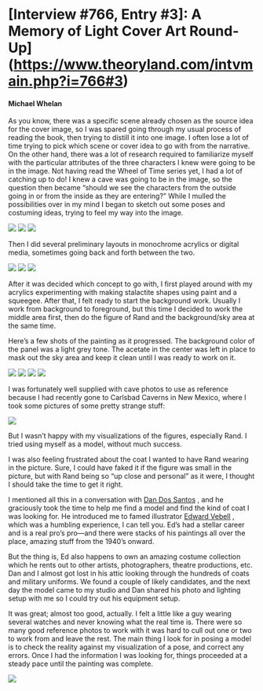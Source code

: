 # [Interview #766, Entry #3]: A Memory of Light Cover Art Round-Up](https://www.theoryland.com/intvmain.php?i=766#3)

#### Michael Whelan

As you know, there was a specific scene already chosen as the source idea for the cover image, so I was spared going through my usual process of reading the book, then trying to distill it into one image. I often lose a lot of time trying to pick which scene or cover idea to go with from the narrative. On the other hand, there was a lot of research required to familiarize myself with the particular attributes of the three characters I knew were going to be in the image. Not having read the Wheel of Time series yet, I had a lot of catching up to do! I knew a cave was going to be in the image, so the question then became “should we see the characters from the outside going in or from the inside as they are entering?” While I mulled the possibilities over in my mind I began to sketch out some poses and costuming ideas, trying to feel my way into the image.

![](http://i70.photobucket.com/albums/i111/Terez27/Whelan_Memory-of-Light_2.jpg)
![](http://i70.photobucket.com/albums/i111/Terez27/Whelan_Memory-of-Light_3.jpg)
![](http://i70.photobucket.com/albums/i111/Terez27/Whelan_Memory-of-Light_1.jpg)

Then I did several preliminary layouts in monochrome acrylics or digital media, sometimes going back and forth between the two.

![](http://i70.photobucket.com/albums/i111/Terez27/Whelan_Memory-of-Light_6.jpg)
![](http://i70.photobucket.com/albums/i111/Terez27/Whelan_Memory-of-Light_5.jpg)
![](http://i70.photobucket.com/albums/i111/Terez27/Whelan_Memory-of-Light_4.jpg)

After it was decided which concept to go with, I first played around with my acrylics experimenting with making stalactite shapes using paint and a squeegee. After that, I felt ready to start the background work. Usually I work from background to foreground, but this time I decided to work the middle area first, then do the figure of Rand and the background/sky area at the same time.

Here’s a few shots of the painting as it progressed. The background color of the panel was a light grey tone. The acetate in the center was left in place to mask out the sky area and keep it clean until I was ready to work on it.

![](http://i70.photobucket.com/albums/i111/Terez27/Whelan_Memory-of-Light_7.jpg)
![](http://i70.photobucket.com/albums/i111/Terez27/Whelan_Memory-of-Light_8.jpg)
![](http://i70.photobucket.com/albums/i111/Terez27/Whelan_Memory-of-Light_9.jpg)
![](http://i70.photobucket.com/albums/i111/Terez27/Whelan_Memory-of-Light_10.jpg)

I was fortunately well supplied with cave photos to use as reference because I had recently gone to Carlsbad Caverns in New Mexico, where I took some pictures of some pretty strange stuff:

![](http://i70.photobucket.com/albums/i111/Terez27/gollum.jpg)

But I wasn’t happy with my visualizations of the figures, especially Rand. I tried using myself as a model, without much success.

I was also feeling frustrated about the coat I wanted to have Rand wearing in the picture. Sure, I could have faked it if the figure was small in the picture, but with Rand being so “up close and personal” as it were, I thought I should take the time to get it right.

I mentioned all this in a conversation with
[Dan Dos Santos](http://www.dandossantos.com/gallery.htm?wbtrak=NGZhYWY3M2MtNjAxMzY2Mjg=)
, and he graciously took the time to help me find a model and find the kind of coat I was looking for. He introduced me to famed illustrator
[Edward Vebell](http://www.nrm.org/2010/07/an-afternoon-with-illustration-legend-ed-vebell/?wbtrak=NGZhYWY3M2MtNjAxMzY2Mjg=)
, which was a humbling experience, I can tell you. Ed’s had a stellar career and is a real pro’s pro—and there were stacks of his paintings all over the place, amazing stuff from the 1940’s onward.

But the thing is, Ed also happens to own an amazing costume collection which he rents out to other artists, photographers, theatre productions, etc. Dan and I almost got lost in his attic looking through the hundreds of coats and military uniforms. We found a couple of likely candidates, and the next day the model came to my studio and Dan shared his photo and lighting setup with me so I could try out his equipment setup.

It was great; almost too good, actually. I felt a little like a guy wearing several watches and never knowing what the real time is. There were so many good reference photos to work with it was hard to cull out one or two to work from and leave the rest. The main thing I look for in posing a model is to check the reality against my visualization of a pose, and correct any errors. Once I had the information I was looking for, things proceeded at a steady pace until the painting was complete.

![](http://i70.photobucket.com/albums/i111/Terez27/A-Memory-of-Light-cover.jpg)

